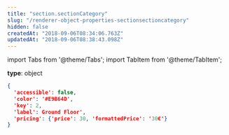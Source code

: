 ```yaml
---
title: "section.sectionCategory"
slug: "/renderer-object-properties-sectionsectioncategory"
hidden: false
createdAt: "2018-09-06T08:34:06.763Z"
updatedAt: "2018-09-06T08:38:43.098Z"
---
```


import Tabs from '@theme/Tabs';
import TabItem from '@theme/TabItem';

**type**: object
```json
{
  'accessible': false,
  'color': '#E9B64D',
  'key': 2,
  'label': Ground Floor',
  'pricing': {'price': 30, 'formattedPrice': '30€'}
}
```
